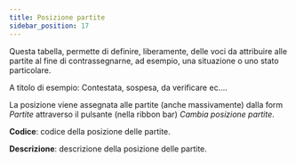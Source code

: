 ```yaml
---
title: Posizione partite
sidebar_position: 17
---
```


Questa tabella, permette di definire, liberamente, delle voci da attribuire alle partite al fine di contrassegnarne, ad esempio, una situazione o uno stato particolare.

A titolo di esempio: Contestata, sospesa, da verificare ec....

La posizione viene assegnata alle partite (anche massivamente) dalla form *Partite* attraverso il pulsante (nella ribbon bar) *Cambia posizione partite*.


**Codice**: codice della posizione delle partite.

**Descrizione**: descrizione della posizione delle partite.






